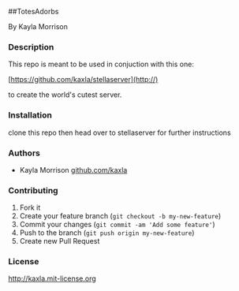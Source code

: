 ##TotesAdorbs

By Kayla Morrison

### Description
This repo is meant to be used in conjuction with this one:

[https://github.com/kaxla/stellaserver](http://)

to create the world's cutest server.


### Installation

clone this repo then head over to stellaserver for further instructions


### Authors

* Kayla Morrison [github.com/kaxla](http://)


### Contributing

1. Fork it
2. Create your feature branch (`git checkout -b my-new-feature`)
3. Commit your changes (`git commit -am 'Add some feature'`)
4. Push to the branch (`git push origin my-new-feature`)
5. Create new Pull Request


### License

http://kaxla.mit-license.org
